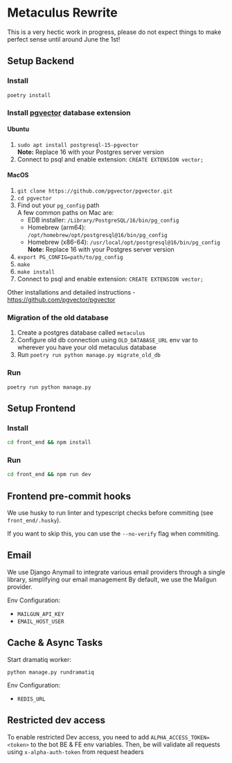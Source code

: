 # Metaculus Rewrite

This is a very hectic work in progress, please do not expect things to make perfect sense until around June the 1st!

## Setup Backend
### Install
`poetry install`

### Install [pgvector](https://github.com/pgvector/pgvector) database extension

#### Ubuntu
1. `sudo apt install postgresql-15-pgvector`\
**Note:** Replace 16 with your Postgres server version
2. Connect to psql and enable extension: `CREATE EXTENSION vector;`

#### MacOS
1. `git clone https://github.com/pgvector/pgvector.git`
2. `cd pgvector`
3. Find out your `pg_config` path\
A few common paths on Mac are:
   - EDB installer: `/Library/PostgreSQL/16/bin/pg_config`
   - Homebrew (arm64): `/opt/homebrew/opt/postgresql@16/bin/pg_config`
   - Homebrew (x86-64): `/usr/local/opt/postgresql@16/bin/pg_config`\
**Note:** Replace 16 with your Postgres server version
4. `export PG_CONFIG=path/to/pg_config`
5. `make`
6. `make install`
7. Connect to psql and enable extension: `CREATE EXTENSION vector;`

Other installations and detailed instructions - https://github.com/pgvector/pgvector

### Migration of the old database
1. Create a postgres database called `metaculus`
2. Configure old db connection using `OLD_DATABASE_URL` env var to wherever you have your old metaculus database
3. Run `poetry run python manage.py migrate_old_db`


### Run
`poetry run python manage.py`

## Setup Frontend

### Install

```bash
cd front_end && npm install
```

### Run
```bash
cd front_end && npm run dev
```

## Frontend pre-commit hooks

We use husky to run linter and typescript checks before commiting (see `front_end/.husky`).

If you want to skip this, you can use the `--no-verify` flag when commiting.


## Email
We use Django Anymail to integrate various email providers through a single library, simplifying our email management
By default, we use the Mailgun provider.

Env Configuration:
- `MAILGUN_API_KEY`
- `EMAIL_HOST_USER`


## Cache & Async Tasks
Start dramatiq worker:
```
python manage.py rundramatiq
``` 

Env Configuration:
- `REDIS_URL`

## Restricted dev access
To enable restricted Dev access, you need to add `ALPHA_ACCESS_TOKEN=<token>` to the bot BE & FE env variables.
Then, be will validate all requests using `x-alpha-auth-token` from request headers